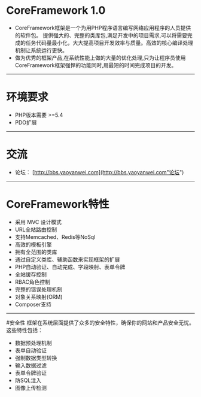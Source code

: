 # CoreFramework 1.0

* CoreFramework框架是一个为用PHP程序语言编写网络应用程序的人员提供的软件包。 提供强大的、完整的类库包,满足开发中的项目需求,可以将需要完成的任务代码量最小化，大大提高项目开发效率与质量。高效的核心编译处理机制让系统运行更快。
* 做为优秀的框架产品,在系统性能上做的大量的优化处理,只为让程序员使用CoreFramework框架强悍的功能同时,用最短的时间完成项目的开发。

----
# 环境要求
* PHP版本需要 >=5.4
* PDO扩展

----
# 交流
* 论坛： [http://bbs.yaoyanwei.com](http://bbs.yaoyanwei.com"论坛")
----
# CoreFramework特性
* 采用 MVC 设计模式
* URL全站路由控制
* 支持Memcached、Redis等NoSql
* 高效的模板引擎
* 拥有全范围的类库
* 通过自定义类库、辅助函数来实现框架的扩展
* PHP自动验证、自动完成、字段映射、表单令牌
* 全站缓存控制
* RBAC角色控制
* 完整的错误处理机制
* 对象关系映射(ORM)
* Composer支持

----
#安全性
框架在系统层面提供了众多的安全特性，确保你的网站和产品安全无忧。这些特性包括：

* 数据预处理机制
* 表单自动验证
* 强制数据类型转换
* 输入数据过滤
* 表单令牌验证
* 防SQL注入
* 图像上传检测

